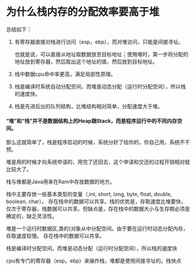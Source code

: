 # 为什么栈内存的分配效率要高于堆

总结如下：

1. 有寄存器直接对栈进行访问（esp，ebp），而对堆访问，只能是间接寻址。

   也就是说，可以直接从地址取数据放至目标地址；使用堆时，第一步将分配的地址放到寄存器，然后取出这个地址的值，然后放到目标地址。

2. 栈中数据cpu命中率更高，满足局部性原理。

3. 栈是编译时系统自动分配空间，而堆是动态分配（运行时分配空间），所以栈的速度快。

4. 栈是先进后出的队列结构，比堆结构相对简单，分配速度大于堆。

#### “堆”和“栈”并不是数据结构上的Heap跟Stack，而是程序运行中的不同内存空间。

那么这就简单了，栈是程序启动的时候，系统分好了给你的，你自己用，系统不干预。

堆是用的时候才向系统申请的，用完了还回去，这个申请和交还的过程开销相对就比较大了。

栈与堆都是Java用来在Ram中存放数据的地方。

栈中主要存放一些基本类型的变量（,int, short, long, byte, float, double, boolean, char）。 存在栈中的数据可以共享。栈的优势是，存取速度比堆要快，仅次于寄存器，栈数据可以共享。但缺点是，存在栈中的数据大小与生存期必须是确定的，缺乏灵活性。

堆是一个运行时数据区,类的(对象从中分配空间。由于要在运行时动态分配内存，存取速度较慢。 存在栈中的数据可以共享。

栈是编译时分配空间，而堆是动态分配（运行时分配空间），所以栈的速度快

cpu有专门的寄存器（esp，ebp）来操作栈，堆都是使用间接寻址的。栈快点